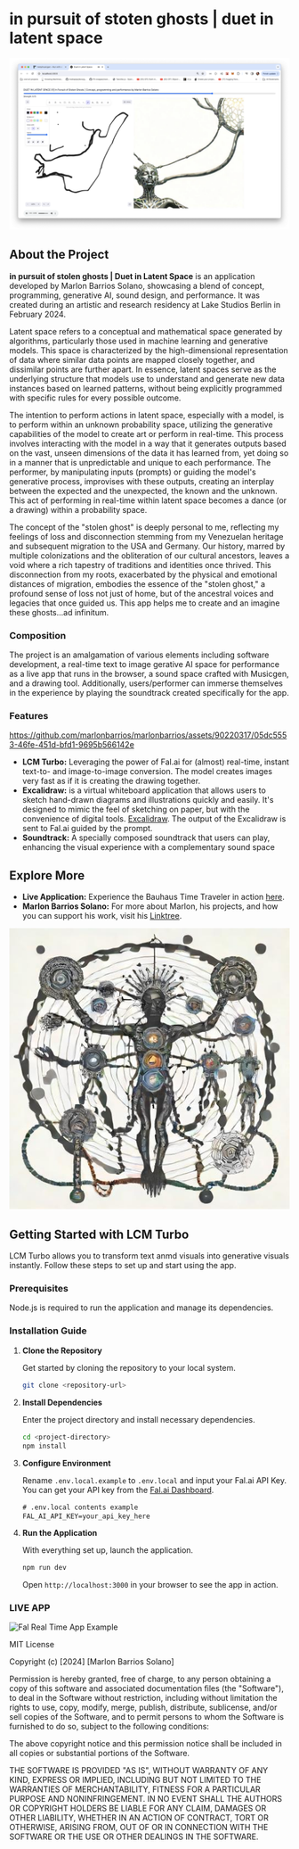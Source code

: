 
# in pursuit of stoten ghosts | duet in latent space

![Image of performance](https://github.com/marlonbarrios/fall-ai-turbo/blob/mondrian/public/ghost.png "image or performance")

## About the Project

**in pursuit of stolen ghosts | Duet in Latent Space** is an application developed by Marlon Barrios Solano, showcasing a  blend of concept, programming, generative AI, sound design, and performance. It was created during an artistic and research residency at Lake Studios Berlin in February 2024.

Latent space refers to a conceptual and mathematical space generated by algorithms, particularly those used in machine learning and generative models. This space is characterized by the high-dimensional representation of data where similar data points are mapped closely together, and dissimilar points are further apart. In essence, latent spaces serve as the underlying structure that models use to understand and generate new data instances based on learned patterns, without being explicitly programmed with specific rules for every possible outcome.

The intention to perform actions in latent space, especially with a model, is to perform within an unknown probability space, utilizing the generative capabilities of the model to create art or perform in real-time. This process involves interacting with the model in a way that it generates outputs based on the vast, unseen dimensions of the data it has learned from, yet doing so in a manner that is unpredictable and unique to each performance. The performer, by manipulating inputs (prompts) or guiding the model's generative process, improvises with these outputs, creating an interplay between the expected and the unexpected, the known and the unknown. This act of performing in real-time within latent space becomes a dance (or a drawing) within a probability space.

The concept of the "stolen ghost" is deeply personal to me, reflecting my feelings of loss and disconnection stemming from my Venezuelan heritage and subsequent migration to the USA and Germany. Our history, marred by multiple colonizations and the obliteration of our cultural ancestors, leaves a void where a rich tapestry of traditions and identities once thrived. This disconnection from my roots, exacerbated by the physical and emotional distances of migration, embodies the essence of the "stolen ghost," a profound sense of loss not just of home, but of the ancestral voices and legacies that once guided us. This app helps me to create and an imagine these ghosts...ad infinitum.

### Composition

The project is an amalgamation of various elements including software development, a real-time text to image gerative AI space for performance as a live app that runs in the browser, a sound space crafted with Musicgen, and a drawing tool. Additionally, users/performer can immerse themselves in the experience by playing the soundtrack created specifically for the app. 

### Features


https://github.com/marlonbarrios/marlonbarrios/assets/90220317/05dc5553-46fe-451d-bfd1-9695b566142e

- **LCM Turbo:** Leveraging the power of Fal.ai for (almost) real-time, instant text-to- and image-to-image conversion. The model creates images very fast  as if it is creating the drawing together.
- **Excalidraw:** is a virtual whiteboard application that allows users to sketch hand-drawn diagrams and illustrations quickly and easily. It's designed to mimic the feel of sketching on paper, but with the convenience of digital tools. [Excalidraw](https://excalidraw.com). The output of the Excalidraw is sent to Fal.ai guided by the prompt.
- **Soundtrack:** A specially composed soundtrack that users can play, enhancing the visual experience with a complementary sound space 

## Explore More

- **Live Application:** Experience the Bauhaus Time Traveler in action [here](https://in-pursuit-of-stolen-ghosts.vercel.app/).
- **Marlon Barrios Solano:** For more about Marlon, his projects, and how you can support his work, visit his [Linktree](https://linktr.ee/marlonbarriososolano). 

![Image of performance](https://github.com/marlonbarrios/fall-ai-turbo/blob/mondrian/public/ghost2.jpg "image or performance")

## Getting Started with LCM Turbo

LCM Turbo allows you to transform text anmd visuals into generative visuals instantly. Follow these steps to set up and start using the app.

### Prerequisites

Node.js is required to run the application and manage its dependencies.

### Installation Guide

1. **Clone the Repository**

   Get started by cloning the repository to your local system.

   ```sh
   git clone <repository-url>
   ```

2. **Install Dependencies**

   Enter the project directory and install necessary dependencies.

   ```sh
   cd <project-directory>
   npm install
   ```

3. **Configure Environment**

   Rename `.env.local.example` to `.env.local` and input your Fal.ai API Key. You can get your API key from the [Fal.ai Dashboard](https://www.fal.ai/dashboard/keys).

   ```plaintext
   # .env.local contents example
   FAL_AI_API_KEY=your_api_key_here
   ```

4. **Run the Application**

   With everything set up, launch the application.

   ```sh
   npm run dev
   ```

   Open `http://localhost:3000` in your browser to see the app in action.

### LIVE APP

![Fal Real Time App Example](rt.gif)




MIT License

Copyright (c) [2024] [Marlon Barrios Solano]

Permission is hereby granted, free of charge, to any person obtaining a copy
of this software and associated documentation files (the "Software"), to deal
in the Software without restriction, including without limitation the rights
to use, copy, modify, merge, publish, distribute, sublicense, and/or sell
copies of the Software, and to permit persons to whom the Software is
furnished to do so, subject to the following conditions:

The above copyright notice and this permission notice shall be included in all
copies or substantial portions of the Software.

THE SOFTWARE IS PROVIDED "AS IS", WITHOUT WARRANTY OF ANY KIND, EXPRESS OR
IMPLIED, INCLUDING BUT NOT LIMITED TO THE WARRANTIES OF MERCHANTABILITY,
FITNESS FOR A PARTICULAR PURPOSE AND NONINFRINGEMENT. IN NO EVENT SHALL THE
AUTHORS OR COPYRIGHT HOLDERS BE LIABLE FOR ANY CLAIM, DAMAGES OR OTHER
LIABILITY, WHETHER IN AN ACTION OF CONTRACT, TORT OR OTHERWISE, ARISING FROM,
OUT OF OR IN CONNECTION WITH THE SOFTWARE OR THE USE OR OTHER DEALINGS IN THE
SOFTWARE.
